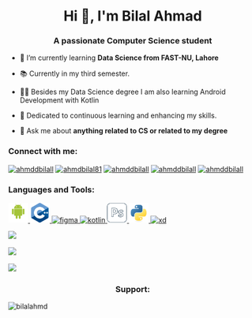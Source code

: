 <h1 align="center">Hi 👋, I'm Bilal Ahmad</h1>
<h3 align="center">A passionate Computer Science student</h3>


- 🌱 I’m currently learning **Data Science from FAST-NU, Lahore**

- 📚 Currently in my third semester.

- 👨‍💻 Besides my Data Science degree I am also learning Android Development with Kotlin

- 🌟 Dedicated to continuous learning and enhancing my skills. 

- 💬 Ask me about **anything related to CS or related to my degree**

<h3 align="left">Connect with me:</h3>
<p align="left">
<a href="https://twitter.com/ahmddbilall" target="blank"><img align="center" src="https://raw.githubusercontent.com/rahuldkjain/github-profile-readme-generator/master/src/images/icons/Social/twitter.svg" alt="ahmddbilall" height="30" width="40" /></a>
<a href="https://linkedin.com/in/ahmdbilal81" target="blank"><img align="center" src="https://raw.githubusercontent.com/rahuldkjain/github-profile-readme-generator/master/src/images/icons/Social/linked-in-alt.svg" alt="ahmdbilal81" height="30" width="40" /></a>
<a href="https://fb.com/ahmddbilall" target="blank"><img align="center" src="https://raw.githubusercontent.com/rahuldkjain/github-profile-readme-generator/master/src/images/icons/Social/facebook.svg" alt="ahmddbilall" height="30" width="40" /></a>
<a href="https://instagram.com/ahmddbilall" target="blank"><img align="center" src="https://raw.githubusercontent.com/rahuldkjain/github-profile-readme-generator/master/src/images/icons/Social/instagram.svg" alt="ahmddbilall" height="30" width="40" /></a>
<a href="https://www.leetcode.com/ahmddbilall" target="blank"><img align="center" src="https://raw.githubusercontent.com/rahuldkjain/github-profile-readme-generator/master/src/images/icons/Social/leet-code.svg" alt="ahmddbilall" height="30" width="40" /></a>
</p>

<h3 align="left">Languages and Tools:</h3>
<p align="left"> <a href="https://developer.android.com" target="_blank" rel="noreferrer"> <img src="https://raw.githubusercontent.com/devicons/devicon/master/icons/android/android-original-wordmark.svg" alt="android" width="40" height="40"/> </a> <a href="https://www.w3schools.com/cpp/" target="_blank" rel="noreferrer"> <img src="https://raw.githubusercontent.com/devicons/devicon/master/icons/cplusplus/cplusplus-original.svg" alt="cplusplus" width="40" height="40"/> </a> <a href="https://www.figma.com/" target="_blank" rel="noreferrer"> <img src="https://www.vectorlogo.zone/logos/figma/figma-icon.svg" alt="figma" width="40" height="40"/> </a> <a href="https://kotlinlang.org" target="_blank" rel="noreferrer"> <img src="https://www.vectorlogo.zone/logos/kotlinlang/kotlinlang-icon.svg" alt="kotlin" width="40" height="40"/> </a> <a href="https://www.photoshop.com/en" target="_blank" rel="noreferrer"> <img src="https://raw.githubusercontent.com/devicons/devicon/master/icons/photoshop/photoshop-line.svg" alt="photoshop" width="40" height="40"/> </a> <a href="https://www.python.org" target="_blank" rel="noreferrer"> <img src="https://raw.githubusercontent.com/devicons/devicon/master/icons/python/python-original.svg" alt="python" width="40" height="40"/> </a> <a href="https://www.adobe.com/products/xd.html" target="_blank" rel="noreferrer"> <img src="https://cdn.worldvectorlogo.com/logos/adobe-xd.svg" alt="xd" width="40" height="40"/> </a> </p>

![](https://github-readme-stats.vercel.app/api/top-langs/?username=ahmdbilal81&theme=dark&hide_border=false&include_all_commits=true&count_private=true&layout=compact)

![](https://github-readme-streak-stats.herokuapp.com/?user=ahmdbilal81&theme=dark&hide_border=false)<br/>

![](https://github-readme-stats.vercel.app/api?username=ahmdbilal81&theme=dark&hide_border=false&include_all_commits=true&count_private=true)<br/>



<h3 align="center">Support:</h3>
<p><a href="https://www.buymeacoffee.com/bilalahmd"> <img align="left" src="https://cdn.buymeacoffee.com/buttons/v2/default-yellow.png" height="50" width="210" alt="bilalahmd" /></a></p><br><br>

